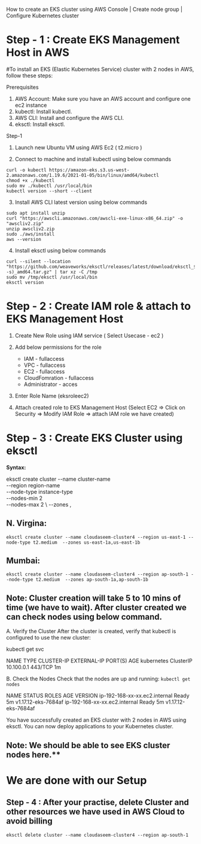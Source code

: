 How to create an EKS cluster using AWS Console | Create node group | Configure Kubernetes cluster


# Step - 1 : Create EKS Management Host in AWS #


#To install an EKS (Elastic Kubernetes Service) cluster with 2 nodes in AWS, follow these steps:


Prerequisites
1. AWS Account: Make sure you have an AWS account and configure one ec2 instance
2. kubectl: Install kubectl. 
3. AWS CLI: Install and configure the AWS CLI.
4. eksctl: Install eksctl.

Step-1

1) Launch new Ubuntu VM using AWS Ec2 ( t2.micro )	


2) Connect to machine and install kubectl using below commands  
```
curl -o kubectl https://amazon-eks.s3.us-west-2.amazonaws.com/1.19.6/2021-01-05/bin/linux/amd64/kubectl
chmod +x ./kubectl
sudo mv ./kubectl /usr/local/bin
kubectl version --short --client
```
3) Install AWS CLI latest version using below commands 
```
sudo apt install unzip
curl "https://awscli.amazonaws.com/awscli-exe-linux-x86_64.zip" -o "awscliv2.zip"
unzip awscliv2.zip
sudo ./aws/install
aws --version
```

4) Install eksctl using below commands
```
curl --silent --location "https://github.com/weaveworks/eksctl/releases/latest/download/eksctl_$(uname -s)_amd64.tar.gz" | tar xz -C /tmp
sudo mv /tmp/eksctl /usr/local/bin
eksctl version
```
# Step - 2 : Create IAM role & attach to EKS Management Host #

1) Create New Role using IAM service ( Select Usecase - ec2 ) 	
2) Add below permissions for the role <br/>
	- IAM - fullaccess <br/>
	- VPC - fullaccess <br/>
	- EC2 - fullaccess  <br/>
	- CloudFomration - fullaccess  <br/>
	- Administrator - acces <br/>
		
3) Enter Role Name (eksroleec2) 
4) Attach created role to EKS Management Host (Select EC2 => Click on Security => Modify IAM Role => attach IAM role we have created) 

# Step - 3 : Create EKS Cluster using eksctl # 
**Syntax:** 

eksctl create cluster --name cluster-name  \
--region region-name \
--node-type instance-type \
--nodes-min 2 \
--nodes-max 2 \ 
--zones <AZ-1>,<AZ-2>

## N. Virgina: <br/>
`
eksctl create cluster --name cloudaseem-cluster4 --region us-east-1 --node-type t2.medium  --zones us-east-1a,us-east-1b
`	
## Mumbai: <br/>
`
eksctl create cluster --name cloudaseem-cluster4 --region ap-south-1 --node-type t2.medium  --zones ap-south-1a,ap-south-1b
`

## Note: Cluster creation will take 5 to 10 mins of time (we have to wait). After cluster created we can check nodes using below command.

A. Verify the Cluster
After the cluster is created, verify that kubectl is configured to use the new cluster:

kubectl get svc

NAME             TYPE        CLUSTER-IP    EXTERNAL-IP   PORT(S)   AGE
kubernetes       ClusterIP   10.100.0.1    <none>        443/TCP   1m


B. Check the Nodes
Check that the nodes are up and running:
`
 kubectl get nodes  
`

NAME                            STATUS   ROLES    AGE     VERSION
ip-192-168-xx-xx.ec2.internal   Ready    <none>   5m      v1.17.12-eks-7684af
ip-192-168-xx-xx.ec2.internal   Ready    <none>   5m      v1.17.12-eks-7684af


You have successfully created an EKS cluster with 2 nodes in AWS using eksctl. You can now deploy applications to your Kubernetes cluster.

## Note: We should be able to see EKS cluster nodes here.**

# We are done with our Setup #
	
## Step - 4 : After your practise, delete Cluster and other resources we have used in AWS Cloud to avoid billing ##

```
eksctl delete cluster --name cloudaseem-cluster4 --region ap-south-1
```
